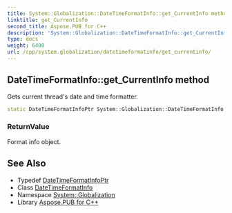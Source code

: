 ```yaml
---
title: System::Globalization::DateTimeFormatInfo::get_CurrentInfo method
linktitle: get_CurrentInfo
second_title: Aspose.PUB for C++
description: 'System::Globalization::DateTimeFormatInfo::get_CurrentInfo method. Gets current thread''s date and time formatter in C++.'
type: docs
weight: 6400
url: /cpp/system.globalization/datetimeformatinfo/get_currentinfo/
---
```

## DateTimeFormatInfo::get_CurrentInfo method


Gets current thread's date and time formatter.

```cpp
static DateTimeFormatInfoPtr System::Globalization::DateTimeFormatInfo::get_CurrentInfo()
```


### ReturnValue

Format info object.

## See Also

* Typedef [DateTimeFormatInfoPtr](../../datetimeformatinfoptr/)
* Class [DateTimeFormatInfo](../)
* Namespace [System::Globalization](../../)
* Library [Aspose.PUB for C++](../../../)
